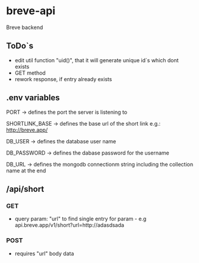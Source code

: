 # breve-api

Breve backend

## ToDo`s

- edit util function "uid()", that it will generate unique id`s which dont exists
- GET method
- rework response, if entry already exists 

## .env variables

PORT -> defines the port the server is listening to

SHORTLINK_BASE -> defines the base url of the short link e.g.: http://breve.app/

DB_USER -> defines the database user name

DB_PASSWORD -> defines the dabase password for the username

DB_URL -> defines the mongodb connectionm string including the collection name at the end


## /api/short

### GET

- query param: "url" to find single entry for param - e.g api.breve.app/v1/short?url=http://adasdsada


### POST

- requires "url" body data
